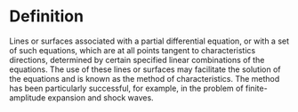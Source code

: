 # Definition

Lines or surfaces associated with a partial differential equation, or
with a set of such equations, which are at all points tangent to
characteristics directions, determined by certain specified linear
combinations of the equations. The use of these lines or surfaces may
facilitate the solution of the equations and is known as the method of
characteristics. The method has been particularly successful, for
example, in the problem of finite-amplitude expansion and shock waves.
